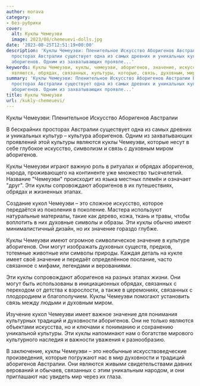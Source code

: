 ```yaml
---
author: morava
category:
- без-рубрики
cover:
  alt: Куклы Чемеуэви
  image: 2023/08/chemeuevi-dolls.jpg
date: '2023-08-25T12:51:19+00:00'
description: 'Куклы Чемеуэви: Пленительное Искусство Аборигенов Австралии В бескрайних
  просторах Австралии существует одна из самых древних и уникальных культур – культура
  аборигенов. Одним из захватывающих проявле...'
keywords: Куклы Чемеуэви, куклы, чемеуэви, аборигенов, значение, искусство, австралии,
  являются, обрядах, связанных, культуры, которые, связь, духовным, миром, сопровождают
summary: 'Куклы Чемеуэви: Пленительное Искусство Аборигенов Австралии В бескрайних
  просторах Австралии существует одна из самых древних и уникальных культур – культура
  аборигенов. Одним из захватывающих проявле...'
title: Куклы Чемеуэви
url: /kukly-chemeuevi/
---
```


Куклы Чемеуэви: Пленительное Искусство Аборигенов Австралии

В бескрайних просторах Австралии существует одна из самых древних и уникальных культур – культура аборигенов. Одним из захватывающих проявлений этой культуры являются куклы Чемеуэви, которые несут в себе глубокое искусство, символизм и связь с духовным миром аборигенов.

Куклы Чемеуэви играют важную роль в ритуалах и обрядах аборигенов, народа, проживающего на континенте уже множество тысячелетий. Название "Чемеуэви" происходит из языка местных племён и означает "друг". Эти куклы сопровождают аборигенов в их путешествиях, обрядах и жизненных этапах.

Создание кукол Чемеуэви – это сложное искусство, которое передаётся из поколения в поколение. Мастера используют натуральные материалы, такие как дерево, кожа, ткань и травы, чтобы воплотить в них духовные символы и образы. Эти куклы обычно имеют минималистичный дизайн, но их значение гораздо глубже.

Куклы Чемеуэви имеют огромное символическое значение в культуре аборигенов. Они могут изображать духовных существ, предков, тотемные животные или символы природы. Каждая деталь на кукле имеет своё значение и передаёт определённое послание, часто связанное с мифами, легендами и верованиями.

Эти куклы сопровождают аборигенов на разных этапах жизни. Они могут быть использованы в инициационных обрядах, связанных с переходом от детства к взрослости, а также в церемониях, связанных с плодородием и благополучием. Куклы Чемеуэви помогают установить связь между людьми и духовным миром.

Изучение кукол Чемеуэви имеет важное значение для понимания культурных традиций и духовности аборигенов. Они не только являются объектами искусства, но и ключами к пониманию и сохранению уникальной культуры. Эти куклы напоминают нам о богатстве мирового культурного наследия и важности уважения к разнообразию.

В заключение, куклы Чемеуэви – это необычные искусствоведческие произведения, которые погружают нас в мир духовности и традиций аборигенов Австралии. Они являются живыми свидетельствами давних верований и обычаев, связанных с этим уникальным народом, и они приглашают нас увидеть мир через их глаза.